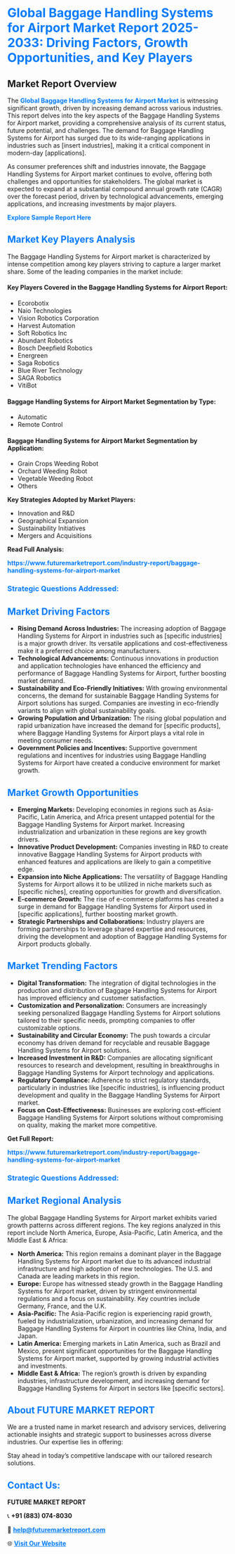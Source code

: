 <h1 style="color: #007BFF;">Global Baggage Handling Systems for Airport Market Report 2025-2033: Driving Factors, Growth Opportunities, and Key Players</h1>

<section id="overview">
<h2>Market Report Overview</h2>
<p>The <a href="https://www.futuremarketreport.com/industry-report/baggage-handling-systems-for-airport-market" style="color: #007BFF; text-decoration: none;"><strong>Global Baggage Handling Systems for Airport Market</strong></a> is witnessing significant growth, driven by increasing demand across various industries. This report delves into the key aspects of the Baggage Handling Systems for Airport market, providing a comprehensive analysis of its current status, future potential, and challenges. The demand for Baggage Handling Systems for Airport has surged due to its wide-ranging applications in industries such as [insert industries], making it a critical component in modern-day [applications].</p>
<p>As consumer preferences shift and industries innovate, the Baggage Handling Systems for Airport market continues to evolve, offering both challenges and opportunities for stakeholders. The global market is expected to expand at a substantial compound annual growth rate (CAGR) over the forecast period, driven by technological advancements, emerging applications, and increasing investments by major players.</p>
</section>

<section id="overview">
<p><a href="https://www.futuremarketreport.com/request-sample/reportId=33793" style="color: #007BFF; text-decoration: none;"><strong>Explore Sample Report Here</strong></a></p>
</section>

<section id="key-players">
<h2 style="color: #007BFF;">Market Key Players Analysis</h2>
<p>The Baggage Handling Systems for Airport market is characterized by intense competition among key players striving to capture a larger market share. Some of the leading companies in the market include:</p>
<h4>Key Players Covered in the Baggage Handling Systems for Airport Report:</h4>
<ul><li>Ecorobotix</li><li>Naio Technologies</li><li>Vision Robotics Corporation</li><li>Harvest Automation</li><li>Soft Robotics Inc</li><li>Abundant Robotics</li><li>Bosch Deepfield Robotics</li><li>Energreen</li><li>Saga Robotics</li><li>Blue River Technology</li><li>SAGA Robotics</li><li>VitiBot</li></ul>
<h4>Baggage Handling Systems for Airport Market Segmentation by Type:</h4>
<ul><li>Automatic</li><li>Remote Control</li></ul>

<h4>Baggage Handling Systems for Airport Market Segmentation by Application:</h4>
<ul><li>Grain Crops Weeding Robot</li><li>Orchard Weeding Robot</li><li>Vegetable Weeding Robot</li><li>Others</li></ul>
<p><strong>Key Strategies Adopted by Market Players:</strong></p>
<ul>
<li>Innovation and R&D</li>
<li>Geographical Expansion</li>
<li>Sustainability Initiatives</li>
<li>Mergers and Acquisitions</li>
</ul>
</section>

<section>
<p><strong>Read Full Analysis: </strong></p><a href="https://www.futuremarketreport.com/industry-report/baggage-handling-systems-for-airport-market" style="color: #007BFF; text-decoration: none;"><strong>https://www.futuremarketreport.com/industry-report/baggage-handling-systems-for-airport-market</strong></a>
<h3 style="color: #007BFF;">Strategic Questions Addressed:</h3>
</section>

<section id="driving-factors">
<h2 style="color: #007BFF;">Market Driving Factors</h2>
<ul>
<li><strong>Rising Demand Across Industries:</strong> The increasing adoption of Baggage Handling Systems for Airport in industries such as [specific industries] is a major growth driver. Its versatile applications and cost-effectiveness make it a preferred choice among manufacturers.</li>
<li><strong>Technological Advancements:</strong> Continuous innovations in production and application technologies have enhanced the efficiency and performance of Baggage Handling Systems for Airport, further boosting market demand.</li>
<li><strong>Sustainability and Eco-Friendly Initiatives:</strong> With growing environmental concerns, the demand for sustainable Baggage Handling Systems for Airport solutions has surged. Companies are investing in eco-friendly variants to align with global sustainability goals.</li>
<li><strong>Growing Population and Urbanization:</strong> The rising global population and rapid urbanization have increased the demand for [specific products], where Baggage Handling Systems for Airport plays a vital role in meeting consumer needs.</li>
<li><strong>Government Policies and Incentives:</strong> Supportive government regulations and incentives for industries using Baggage Handling Systems for Airport have created a conducive environment for market growth.</li>
</ul>
</section>

<section id="growth-opportunities">
<h2 style="color: #007BFF;">Market Growth Opportunities</h2>
<ul>
<li><strong>Emerging Markets:</strong> Developing economies in regions such as Asia-Pacific, Latin America, and Africa present untapped potential for the Baggage Handling Systems for Airport market. Increasing industrialization and urbanization in these regions are key growth drivers.</li>
<li><strong>Innovative Product Development:</strong> Companies investing in R&D to create innovative Baggage Handling Systems for Airport products with enhanced features and applications are likely to gain a competitive edge.</li>
<li><strong>Expansion into Niche Applications:</strong> The versatility of Baggage Handling Systems for Airport allows it to be utilized in niche markets such as [specific niches], creating opportunities for growth and diversification.</li>
<li><strong>E-commerce Growth:</strong> The rise of e-commerce platforms has created a surge in demand for Baggage Handling Systems for Airport used in [specific applications], further boosting market growth.</li>
<li><strong>Strategic Partnerships and Collaborations:</strong> Industry players are forming partnerships to leverage shared expertise and resources, driving the development and adoption of Baggage Handling Systems for Airport products globally.</li>
</ul>
</section>

<section id="trending-factors">
<h2 style="color: #007BFF;">Market Trending Factors</h2>
<ul>
<li><strong>Digital Transformation:</strong> The integration of digital technologies in the production and distribution of Baggage Handling Systems for Airport has improved efficiency and customer satisfaction.</li>
<li><strong>Customization and Personalization:</strong> Consumers are increasingly seeking personalized Baggage Handling Systems for Airport solutions tailored to their specific needs, prompting companies to offer customizable options.</li>
<li><strong>Sustainability and Circular Economy:</strong> The push towards a circular economy has driven demand for recyclable and reusable Baggage Handling Systems for Airport solutions.</li>
<li><strong>Increased Investment in R&D:</strong> Companies are allocating significant resources to research and development, resulting in breakthroughs in Baggage Handling Systems for Airport technology and applications.</li>
<li><strong>Regulatory Compliance:</strong> Adherence to strict regulatory standards, particularly in industries like [specific industries], is influencing product development and quality in the Baggage Handling Systems for Airport market.</li>
<li><strong>Focus on Cost-Effectiveness:</strong> Businesses are exploring cost-efficient Baggage Handling Systems for Airport solutions without compromising on quality, making the market more competitive.</li>
</ul>
</section>

<section>
<p><strong>Get Full Report: </strong></p><a href="https://www.futuremarketreport.com/industry-report/baggage-handling-systems-for-airport-market" style="color: #007BFF; text-decoration: none;"><strong>https://www.futuremarketreport.com/industry-report/baggage-handling-systems-for-airport-market</strong></a>
<h3 style="color: #007BFF;">Strategic Questions Addressed:</h3>
</section>


<section id="regional-analysis">
<h2 style="color: #007BFF;">Market Regional Analysis</h2>
<p>The global Baggage Handling Systems for Airport market exhibits varied growth patterns across different regions. The key regions analyzed in this report include North America, Europe, Asia-Pacific, Latin America, and the Middle East & Africa:</p>
<ul>
<li><strong>North America:</strong> This region remains a dominant player in the Baggage Handling Systems for Airport market due to its advanced industrial infrastructure and high adoption of new technologies. The U.S. and Canada are leading markets in this region.</li>
<li><strong>Europe:</strong> Europe has witnessed steady growth in the Baggage Handling Systems for Airport market, driven by stringent environmental regulations and a focus on sustainability. Key countries include Germany, France, and the U.K.</li>
<li><strong>Asia-Pacific:</strong> The Asia-Pacific region is experiencing rapid growth, fueled by industrialization, urbanization, and increasing demand for Baggage Handling Systems for Airport in countries like China, India, and Japan.</li>
<li><strong>Latin America:</strong> Emerging markets in Latin America, such as Brazil and Mexico, present significant opportunities for the Baggage Handling Systems for Airport market, supported by growing industrial activities and investments.</li>
<li><strong>Middle East & Africa:</strong> The region’s growth is driven by expanding industries, infrastructure development, and increasing demand for Baggage Handling Systems for Airport in sectors like [specific sectors].</li>
</ul>
</section>

<footer>
<h2 style="color: #007BFF;">About FUTURE MARKET REPORT</h2>
<p>We are a trusted name in market research and advisory services, delivering actionable insights and strategic support to businesses across diverse industries. Our expertise lies in offering:</p>

<p>Stay ahead in today’s competitive landscape with our tailored research solutions.</p>

<h2 style="color: #007BFF;">Contact Us:</h2>
<p><strong>FUTURE MARKET REPORT</strong></p>
<p>📞 <strong>+91 (883) 074-8030</strong></p>
<p>📧 <strong><a href="mailto:help@futuremarketreport.com" style="color: #007BFF;">help@futuremarketreport.com</a></strong></p>
<p>🌐 <strong><a href="https://www.futuremarketreport.com/" style="color: #007BFF;">Visit Our Website</a></strong></p>
</footer>